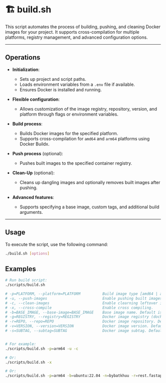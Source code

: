 # 🏗️ build.sh

This script automates the process of building, pushing, and cleaning Docker images for your project. It supports cross-compilation for multiple platforms, registry management, and advanced configuration options.

---

## Operations

- **Initialization**:
    - Sets up project and script paths.
    - Loads environment variables from a `.env` file if available.
    - Ensures Docker is installed and running.

- **Flexible configuration**:
    - Allows customization of the image registry, repository, version, and platform through flags or environment variables.

- **Build process**:
    - Builds Docker images for the specified platform.
    - Supports cross-compilation for `amd64` and `arm64` platforms using Docker Buildx.

- **Push process** (optional):
    - Pushes built images to the specified container registry.

- **Clean-Up** (optional):
    - Cleans up dangling images and optionally removes built images after pushing.

- **Advanced features**:
    - Supports specifying a base image, custom tags, and additional build arguments.

---

## Usage

To execute the script, use the following command:

```sh
./build.sh [options]
```

## Examples

```sh
# Run build script:
./scripts/build.sh

# -p=PLATFORM, --platform=PLATFORM          Build image type [amd64 | arm64]. Default is current platform.
# -u, --push-images                         Enable pushing built images to Docker Registry.
# -c, --clean-images                        Enable clearning leftover images.
# -x, --cross-compile                       Enable cross compiling.
# -b=BASE_IMAGE, --base-image=BASE_IMAGE    Base image name. Default is "ubuntu:22.04".
# -g=REGISTRY, --registry=REGISTRY          Docker image registry (docker registry and username). Default is "bybatkhuu".
# -r=REPO, --repo=REPO                      Docker image repository. Default is "rest.fastapi-orm-template".
# -v=VERSION, --version=VERSION             Docker image version. Default read from "./src/app/__version__.py" file.
# -s=SUBTAG, --subtag=SUBTAG                Docker image subtag. Default is "".


# For example:
./scripts/build.sh -p=arm64 -u -c

# Or:
./scripts/build.sh -x

# Or:
./scripts/build.sh -p=arm64 -b=ubuntu:22.04 -n=bybatkhuu -r=rest.fastapi-orm-template -v=1.0.0 -s=-arm64 -u -c
```
